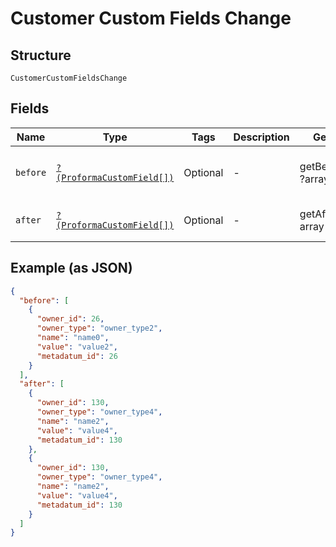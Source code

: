 
# Customer Custom Fields Change

## Structure

`CustomerCustomFieldsChange`

## Fields

| Name | Type | Tags | Description | Getter | Setter |
|  --- | --- | --- | --- | --- | --- |
| `before` | [`?(ProformaCustomField[])`](../../doc/models/proforma-custom-field.md) | Optional | - | getBefore(): ?array | setBefore(?array before): void |
| `after` | [`?(ProformaCustomField[])`](../../doc/models/proforma-custom-field.md) | Optional | - | getAfter(): ?array | setAfter(?array after): void |

## Example (as JSON)

```json
{
  "before": [
    {
      "owner_id": 26,
      "owner_type": "owner_type2",
      "name": "name0",
      "value": "value2",
      "metadatum_id": 26
    }
  ],
  "after": [
    {
      "owner_id": 130,
      "owner_type": "owner_type4",
      "name": "name2",
      "value": "value4",
      "metadatum_id": 130
    },
    {
      "owner_id": 130,
      "owner_type": "owner_type4",
      "name": "name2",
      "value": "value4",
      "metadatum_id": 130
    }
  ]
}
```

